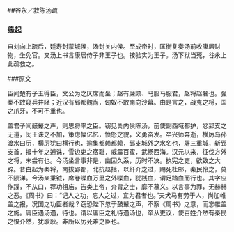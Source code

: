 ##谷永／救陈汤疏

### 缘起

自刘向上疏后，廷寿封蒙城侯，汤封关内侯。至成帝时，匡衡复奏汤前收康居财物，坐免官。又汤上书言康居侍子非王子也。按验实为王子。汤下狱当死，谷永上此疏救之。

###原文

臣闻楚有子玉得臣，文公为之仄席而坐；赵有廉颇、马服马服君，赵将赵奢也。强秦不敢窥兵井陉；近汉有郅都魏尚，匈奴不敢南向沙幕。由是言之，战克之将，国之爪牙，不可不重也。

盖君子闻鼓鼙之声，则思将率之臣。窃见关内侯陈汤，前使副西域都护，忿郅支之无道，闵王诛之不加，策虑幅亿忆，愤怒之貌，义勇奋发。卒兴师奔逝，横厉乌孙渡水曰历，横厉犹曰横行也，逾集都赖都赖，郅支城外之水名也，屠三重城，斩郅支首，报十年之逋诛，雪边吏之宿耻，威震百蛮，武畅西海。汉元以来，征伐方外之将，未尝有也。今汤坐言事非是，幽囚久系，历时不决。执宪之吏，欲致之大辟。昔白起为秦将，南拔郢都，北抗赵括，以纤介之过，赐死杜邮，秦民怜之，莫不陨涕。今汤亲秉钺，席卷喋血万里之外喋血，犹践血，谓足踏血而行也。其字应作蹀，不从口，荐功祖庙，告类上帝，介胄之士，靡不慕义。以言事为罪，无赫赫之恶。《周书》曰：“记人之功，忘人之过，宜为君者也。”夫犬马有劳于人，尚加帷盖之报，况国之功臣者哉？窃恐陛下忽于鼓鼙之声，不察《周书》之意，而忘帷盖之施。庸臣遇汤遇，待也。谓以庸臣之礼待遇汤也，卒从吏议，使百姓介然有秦民之恨介然，犹耿耿。非所以厉死难之臣也。



